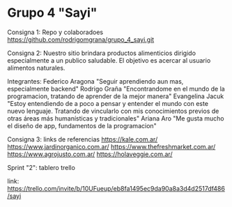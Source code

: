 # Grupo 4 "Sayi"

Consigna 1: Repo y colaboradoes
https://github.com/rodrigomgrana/grupo_4_sayi.git

Consigna 2:
Nuestro sitio brindara productos alimenticios dirigido especialmente a un publico saludable. El objetivo es acercar al usuario alimentos naturales.

Integrantes:
Federico Aragona "Seguir aprendiendo aun mas, especialmente backend"
Rodrigo Graña "Encontrandome en el mundo de la programacion, tratando de aprender de la mejor manera"
Evangelina Jacuk "Estoy entendiendo de a poco a pensar y entender el mundo con este nuevo lenguaje. Tratando de vincularlo con mis conocimientos previos de otras áreas más humanísticas y tradicionales"
Ariana Aro "Me gusta mucho el diseño de app, fundamentos de la programacion"


Consigna 3: links de referencias
https://kale.com.ar/
https://www.jardinorganico.com.ar/
https://www.thefreshmarket.com.ar/
https://www.agrojusto.com.ar/
https://holaveggie.com.ar/

Sprint "2": tablero trello

link: https://trello.com/invite/b/10UFueup/eb8fa1495ec9da90a8a3d4d2517df486/sayi